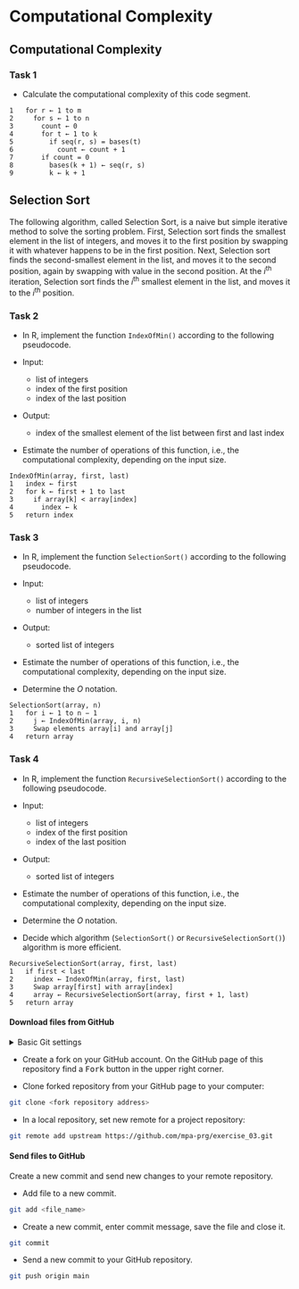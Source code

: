 # Computational Complexity

## Computational Complexity
### Task 1
 * Calculate the computational complexity of this code segment.

```
1   for r ← 1 to m
2     for s ← 1 to n
3       count ← 0
4       for t ← 1 to k
5         if seq(r, s) = bases(t)
6           count ← count + 1
7       if count = 0
8         bases(k + 1) ← seq(r, s)
9         k ← k + 1
```

## Selection Sort
The following algorithm, called Selection Sort, is a naive but simple iterative 
method to solve the sorting problem. First, Selection sort finds the
smallest element in the list of integers, and moves it to the first position by swapping it with
whatever happens to be in the first position. Next, Selection sort
finds the second-smallest element in the list, and moves it to the second position,
again by swapping with value in the second position. At the *i*<sup>th</sup> iteration, Selection sort finds the *i*<sup>th</sup>
smallest element in the list, and moves it to the *i*<sup>th</sup> position.

### Task 2
 * In R, implement the function `IndexOfMin()` according to the following pseudocode.

 * Input:
   * list of integers
   * index of the first position
   * index of the last position

 * Output:
   * index of the smallest element of the list between first and last index

* Estimate the number of operations of this function, i.e., the computational complexity, depending on the input size. 

```
IndexOfMin(array, first, last)
1   index ← first
2   for k ← first + 1 to last
3     if array[k] < array[index]
4       index ← k
5   return index
```

### Task 3 
 * In R, implement the function `SelectionSort()` according to the following pseudocode.

 * Input:
   * list of integers
   * number of integers in the list

 * Output:
   * sorted list of integers

 * Estimate the number of operations of this function, i.e., the computational complexity, depending on the input size.
 * Determine the *O* notation.

```
SelectionSort(array, n)
1   for i ← 1 to n − 1
2     j ← IndexOfMin(array, i, n)
3     Swap elements array[i] and array[j]
4   return array
```

### Task 4
 * In R, implement the function `RecursiveSelectionSort()` according to the following pseudocode.

 * Input:
   * list of integers
   * index of the first position
   * index of the last position

 * Output:
   * sorted list of integers

 * Estimate the number of operations of this function, i.e., the computational complexity, depending on the input size.
 * Determine the *O* notation.
 * Decide which algorithm (`SelectionSort()` or `RecursiveSelectionSort()`) algorithm is more efficient.

```
RecursiveSelectionSort(array, first, last)
1   if first < last
2     index ← IndexOfMin(array, first, last)
3     Swap array[first] with array[index]
4     array ← RecursiveSelectionSort(array, first + 1, last)
5   return array
```


#### Download files from GitHub
<details>
<summary>Basic Git settings</summary>

> * Configure the Git editor
> ```bash
> git config --global core.editor notepad
> ```
> * Configure your name and email address
> ```bash
> git config --global user.name "Zuzana Nova"
> git config --global user.email z.nova@vut.cz
> ```
> * Check current settings
> ```bash
> git config --global --list
> ```
>
</details>

* Create a fork on your GitHub account. 
  On the GitHub page of this repository find a <kbd>Fork</kbd> button in the upper right corner.
  
* Clone forked repository from your GitHub page to your computer:
```bash
git clone <fork repository address>
```
* In a local repository, set new remote for a project repository:
```bash
git remote add upstream https://github.com/mpa-prg/exercise_03.git
```

#### Send files to GitHub
Create a new commit and send new changes to your remote repository.
* Add file to a new commit.
```bash
git add <file_name>
```
* Create a new commit, enter commit message, save the file and close it.
```bash
git commit
```
* Send a new commit to your GitHub repository.
```bash
git push origin main
```

